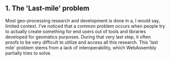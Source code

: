 ## 1. The 'Last-mile' problem 
Most geo-processing research and development is done in a, I would say, limited context.
I've noticed that a common problem occurs when people try to actually create something for end users out of tools and libraries developed for geomatics purposes. During that very last step, it often proofs to be very difficult to utilize and access all this research. This 'last mile' problem stems from a lack of interoperability, which WebAssembly partially tries to solve. 